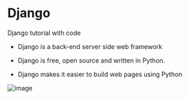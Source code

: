 # Django
Django tutorial with code

* Django is a back-end server side web framework

* Django is free, open source and written in Python.

* Django makes it easier to build web pages using Python

  

![image](https://github.com/sanu151/Django/assets/68671274/4fe25058-afa2-4127-8bfa-08ff146a4e25)
